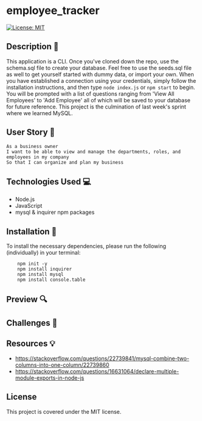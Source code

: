 # employee_tracker

[![License: MIT](https://img.shields.io/badge/License-MIT-yellow.svg)](https://opensource.org/licenses/MIT)

## Description 📁

This application is a CLI. Once you've cloned down the repo, use the schema.sql file to create your database. Feel free to use the seeds.sql file as well to get yourself started with dummy data, or import your own. When you have established a connection using your credentials, simply follow the installation instructions, and then type `node index.js` or `npm start` to begin. You will be prompted with a list of questions ranging from 'View All Employees' to 'Add Employee' all of which will be saved to your database for future reference. This project is the culmination of last week's sprint where we learned MySQL.

## User Story 👩

```
As a business owner
I want to be able to view and manage the departments, roles, and employees in my company
So that I can organize and plan my business
```

## Technologies Used 💻

- Node.js
- JavaScript
- mysql & inquirer npm packages

## Installation 💾

To install the necessary dependencies, please run the following (individually) in your terminal:

        npm init -y
        npm install inquirer
        npm install mysql
        npm install console.table

## Preview 🔍

## Challenges 🔴

## Resources 💡

- https://stackoverflow.com/questions/22739841/mysql-combine-two-columns-into-one-column/22739860
- https://stackoverflow.com/questions/16631064/declare-multiple-module-exports-in-node-js

## License

This project is covered under the MIT license.
